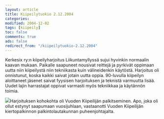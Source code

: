 ```yaml
--- 
layout: article 
title: Kiipeilytuokio 2.12.2004 
categories: 
modified: 2004-12-02 
tags: [kiipeily]
toc: false 
comments: true 
ads: false 
redirect_from: "/kiipeilytuokio-2.12.2004" 
--- 
```


Kerkesix ry:n kiipeilyharjoitus Liikuntamyllyssä sujui hyvinkin
normaalin kaavan mukaan. Paikalle saapuneet nousivat reittejä ja
pyrkivät oppimaan uutta niin kiipeilystä niin tekniikasta kuin
välineidenkin käytöstä. Harjoitus oli onnistunut, koska kaikki saivat
jotain uutta oppia. 90-luvulla kiipeilyn aloittaneet jäsenet saivat
fyysisen harjoituksen ja teknistä varmuutta lisää. Uudet lajin
harrastajat oppivat varmasti myös tekniikkaa ja käytännön toimia.

![](/Media/Default/BlogPost/blog/kiipeilytuokio-2.12.2004/kiipeilyseinalla20041202_1b.jpg)Harjoituksen
kohokohta oli Vuoden Kiipeilijän palkitseminen. Apo, joka oli ollut
estynyt saapumaan vuosijuhlaan, vastaanotti Vuoden Kiipeilijän
kiertopalkinnon palkintolautakunnan puheenjohtajalta.

